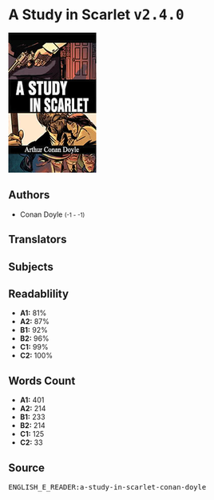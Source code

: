 # A Study in Scarlet <kbd>v2.4.0</kbd>

![](./cover.medium.jpg "")

## Authors


 - Conan Doyle <small>(-1 - -1)</small>

## Translators



## Subjects



## Readablility


 - **A1:** 81%
 - **A2:** 87%
 - **B1:** 92%
 - **B2:** 96%
 - **C1:** 99%
 - **C2:** 100%

## Words Count


 - **A1:** 401
 - **A2:** 214
 - **B1:** 233
 - **B2:** 214
 - **C1:** 125
 - **C2:** 33

## Source


<kbd>ENGLISH_E_READER:a-study-in-scarlet-conan-doyle</kbd>
